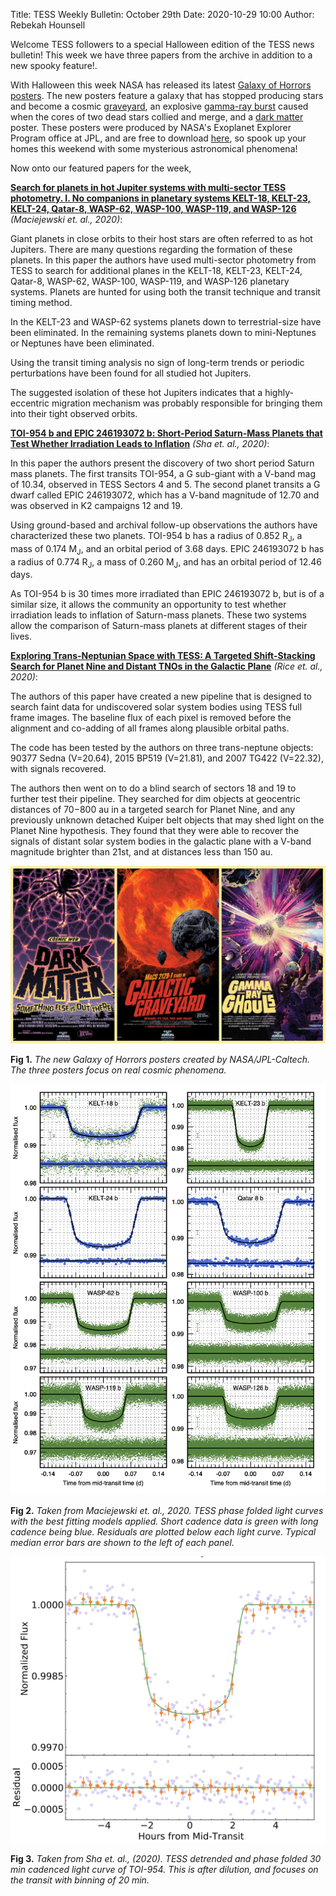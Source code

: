 Title: TESS Weekly Bulletin: October 29th
Date: 2020-10-29 10:00
Author: Rebekah Hounsell


Welcome TESS followers to a special Halloween edition of the TESS news bulletin! This week we have three papers from the archive in addition to a new spooky feature!.

With Halloween this week NASA has released its latest [Galaxy of Horrors posters](https://exoplanets.nasa.gov/alien-worlds/galaxy-of-horrors/). The new posters feature a galaxy that has stopped producing stars and become a cosmic [graveyard](https://exoplanets.nasa.gov/resources/2246/galactic-graveyard/), an explosive [gamma-ray burst](https://exoplanets.nasa.gov/resources/2250/gamma-ray-ghouls/) caused when the cores of two dead stars collied and merge, and a [dark matter](https://exoplanets.nasa.gov/resources/2248/dark-matter/) poster. These posters were produced by NASA's Exoplanet Explorer Program office at JPL, and are free to download [here](https://www.nasa.gov/feature/jpl/new-nasa-posters-feature-cosmic-frights-for-halloween), so spook up your homes this weekend with some mysterious astronomical phenomena!

Now onto our featured papers for the week,

**[Search for planets in hot Jupiter systems with multi-sector TESS photometry. I. No companions in planetary systems KELT-18, KELT-23, KELT-24, Qatar-8, WASP-62, WASP-100, WASP-119, and WASP-126](https://arxiv.org/abs/2010.11977)** *(Maciejewski et. al., 2020)*:

Giant planets in close orbits to their host stars are often referred to as hot Jupiters. There are many questions regarding the formation of these planets. In this paper the authors have used multi-sector photometry from TESS to search for additional planes in the KELT-18, KELT-23, KELT-24, Qatar-8, WASP-62, WASP-100, WASP-119, and WASP-126 planetary systems. Planets are hunted for using both the transit technique and transit timing method. 

In the KELT-23 and WASP-62 systems planets down to terrestrial-size have been eliminated. In the remaining systems planets down to mini-Neptunes or Neptunes have been eliminated. 

Using the transit timing analysis no sign of long-term trends or periodic perturbations have been found for all studied hot Jupiters. 

The suggested isolation of these hot Jupiters indicates that a highly-eccentric migration mechanism was probably responsible for bringing them into their tight observed orbits. 

**[TOI-954 b and EPIC 246193072 b: Short-Period Saturn-Mass Planets that Test Whether Irradiation Leads to Inflation](https://arxiv.org/abs/2010.14436)** *(Sha et. al., 2020)*:

In this paper the authors present the discovery of two short period Saturn mass planets. The first transits TOI-954, a G  sub-giant with a V-band mag of 10.34, observed in TESS Sectors 4 and 5. The second planet transits a G dwarf called EPIC 246193072, which has a V-band magnitude of 12.70 and was observed in K2 campaigns 12 and 19. 

Using ground-based and archival follow-up observations the authors have characterized these two planets. TOI-954 b has a radius of 0.852 R<sub>J</sub>, a mass of 0.174 M<sub>J</sub>, and an orbital period of 3.68 days.  EPIC 246193072 b has a radius of 0.774 R<sub>J</sub>,  a mass of 0.260 M<sub>J</sub>, and has an orbital period of 12.46 days. 

As TOI-954 b is 30 times more irradiated than EPIC 246193072 b, but is of a similar size, it allows the community an opportunity to test whether irradiation leads to inflation of Saturn-mass planets. These two systems allow the comparison of Saturn-mass planets at different stages of their lives.

**[Exploring Trans-Neptunian Space with TESS: A Targeted Shift-Stacking Search for Planet Nine and Distant TNOs in the Galactic Plane](https://arxiv.org/abs/2010.13791)** *(Rice et. al., 2020)*:

The authors of this paper have created a new pipeline that is designed to search faint data for undiscovered solar system bodies using TESS full frame images. The baseline flux of each pixel is removed before the alignment and co-adding of all frames along plausible orbital paths. 

The code has been tested by the authors on three trans-neptune objects: 90377 Sedna (V=20.64), 2015 BP519 (V=21.81), and 2007 TG422 (V=22.32), with signals recovered. 

The authors then went on to do a blind search of sectors 18 and 19 to further test their pipeline. They searched for dim objects at geocentric distances of 70−800 au in a targeted search for Planet Nine, and any previously unknown detached Kuiper belt objects that may shed light on the Planet Nine hypothesis. They found that they were able to recover the signals of distant solar system bodies in the galactic plane with a V-band magnitude brighter than 21st, and at distances less than 150 au. 

![halloween](images/halloween.jpg)

**Fig 1.** *The new Galaxy of Horrors posters created by NASA/JPL-Caltech. The three posters focus on real cosmic phenomena.*

![Maciejewski](images/Maciejewski.png)

**Fig 2.** *Taken from Maciejewski et. al., 2020. TESS phase folded light curves with the best fitting models applied. Short cadence data is green with long cadence being blue. Residuals are plotted below each light curve. Typical median error bars are shown to the left of each panel.*

![Sha](images/Sha.png)

**Fig 3.** *Taken from Sha et. al., (2020). TESS detrended and phase folded 30 min cadenced light curve of TOI-954. This is after dilution, and focuses on the transit with binning of 20 min.*